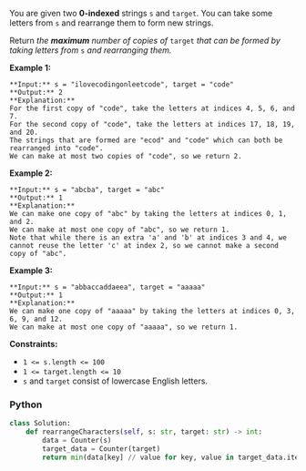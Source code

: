 You are given two  **0-indexed**  strings  `s`  and  `target`. You can take some letters from  `s`  and rearrange them to form new strings.

Return _the  **maximum**  number of copies of_ `target` _that can be formed by taking letters from_ `s` _and rearranging them._

**Example 1:**
```
**Input:** s = "ilovecodingonleetcode", target = "code"
**Output:** 2
**Explanation:**
For the first copy of "code", take the letters at indices 4, 5, 6, and 7.
For the second copy of "code", take the letters at indices 17, 18, 19, and 20.
The strings that are formed are "ecod" and "code" which can both be rearranged into "code".
We can make at most two copies of "code", so we return 2.
```

**Example 2:**
```
**Input:** s = "abcba", target = "abc"
**Output:** 1
**Explanation:**
We can make one copy of "abc" by taking the letters at indices 0, 1, and 2.
We can make at most one copy of "abc", so we return 1.
Note that while there is an extra 'a' and 'b' at indices 3 and 4, we cannot reuse the letter 'c' at index 2, so we cannot make a second copy of "abc".
```

**Example 3:**
```
**Input:** s = "abbaccaddaeea", target = "aaaaa"
**Output:** 1
**Explanation:**
We can make one copy of "aaaaa" by taking the letters at indices 0, 3, 6, 9, and 12.
We can make at most one copy of "aaaaa", so we return 1.
```

**Constraints:**

- `1 <= s.length <= 100`
- `1 <= target.length <= 10`
- `s`  and  `target`  consist of lowercase English letters.


### Python
```python
class Solution:
    def rearrangeCharacters(self, s: str, target: str) -> int:
        data = Counter(s)
        target_data = Counter(target)
        return min(data[key] // value for key, value in target_data.items())
```
